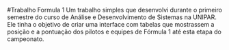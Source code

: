 #Trabalho Formula 1
Um trabalho simples que desenvolvi durante o primeiro semestre do curso de Análise e Desenvolvimento de Sistemas na UNIPAR.
Ele tinha o objetivo de criar uma interface com tabelas que mostrassem a posição e a pontuação dos pilotos e equipes de Fórmula 1 até esta etapa do campeonato.

